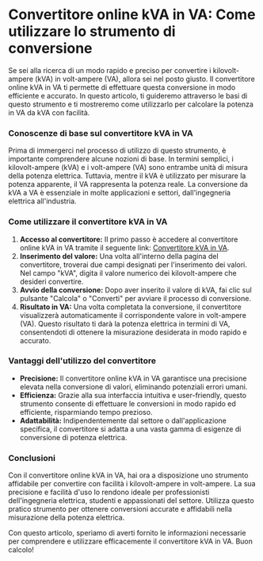 Convertitore online kVA in VA: Come utilizzare lo strumento di conversione
==========================================================================

Se sei alla ricerca di un modo rapido e preciso per convertire i kilovolt-ampere (kVA) in volt-ampere (VA), allora sei nel posto giusto. Il convertitore online kVA in VA ti permette di effettuare questa conversione in modo efficiente e accurato. In questo articolo, ti guideremo attraverso le basi di questo strumento e ti mostreremo come utilizzarlo per calcolare la potenza in VA da kVA con facilità.

### Conoscenze di base sul convertitore kVA in VA

Prima di immergerci nel processo di utilizzo di questo strumento, è importante comprendere alcune nozioni di base. In termini semplici, i kilovolt-ampere (kVA) e i volt-ampere (VA) sono entrambe unità di misura della potenza elettrica. Tuttavia, mentre il kVA è utilizzato per misurare la potenza apparente, il VA rappresenta la potenza reale. La conversione da kVA a VA è essenziale in molte applicazioni e settori, dall'ingegneria elettrica all'industria.

### Come utilizzare il convertitore kVA in VA

1. **Accesso al convertitore:** Il primo passo è accedere al convertitore online kVA in VA tramite il seguente link: [Convertitore kVA in VA](https://www.onlinecalculatorsfree.com/it/tools/kva-to-va-calculator.html).
2. **Inserimento del valore:** Una volta all'interno della pagina del convertitore, troverai due campi designati per l'inserimento dei valori. Nel campo "kVA", digita il valore numerico dei kilovolt-ampere che desideri convertire.
3. **Avvio della conversione:** Dopo aver inserito il valore di kVA, fai clic sul pulsante "Calcola" o "Converti" per avviare il processo di conversione.
4. **Risultato in VA:** Una volta completata la conversione, il convertitore visualizzerà automaticamente il corrispondente valore in volt-ampere (VA). Questo risultato ti darà la potenza elettrica in termini di VA, consentendoti di ottenere la misurazione desiderata in modo rapido e accurato.

### Vantaggi dell'utilizzo del convertitore

- **Precisione:** Il convertitore online kVA in VA garantisce una precisione elevata nella conversione di valori, eliminando potenziali errori umani.
- **Efficienza:** Grazie alla sua interfaccia intuitiva e user-friendly, questo strumento consente di effettuare le conversioni in modo rapido ed efficiente, risparmiando tempo prezioso.
- **Adattabilità:** Indipendentemente dal settore o dall'applicazione specifica, il convertitore si adatta a una vasta gamma di esigenze di conversione di potenza elettrica.

### Conclusioni

Con il convertitore online kVA in VA, hai ora a disposizione uno strumento affidabile per convertire con facilità i kilovolt-ampere in volt-ampere. La sua precisione e facilità d'uso lo rendono ideale per professionisti dell'ingegneria elettrica, studenti e appassionati del settore. Utilizza questo pratico strumento per ottenere conversioni accurate e affidabili nella misurazione della potenza elettrica.

Con questo articolo, speriamo di averti fornito le informazioni necessarie per comprendere e utilizzare efficacemente il convertitore kVA in VA. Buon calcolo!